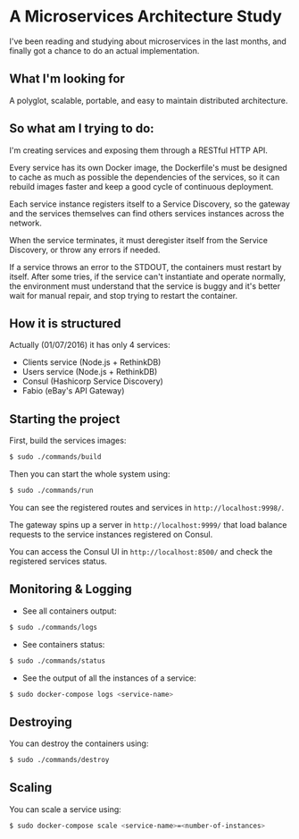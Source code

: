 # A Microservices Architecture Study

I've been reading and studying about microservices in the last months, and finally got a chance to do an actual implementation.

## What I'm looking for

A polyglot, scalable, portable, and easy to maintain distributed architecture.

<!-- By "polyglot", I mean:

 - Any service can be built using any programming language it finds more suitable for the job.

 - Any service can use any kind of database it finds more suitable for the job.

By "easy to maintain", I mean:

 - A service must be simple, and small. We're talking about microservices, there are some teams that keep microservices so small that they keep between 1 ~ 100 LOC to get the job done.

 - Must be easy to write tests for each service.

 - It needs to be easy to switch from a stack to another, so must be upgrading to major versions of frameworks and runtimes. -->

## So what am I trying to do:

I'm creating services and exposing them through a RESTful HTTP API.

Every service has its own Docker image, the Dockerfile's must be designed to cache as much as possible the dependencies of the services, so it can rebuild images faster and keep a good cycle of continuous deployment.

Each service instance registers itself to a Service Discovery, so the gateway and the services themselves can find others services instances across the network.

When the service terminates, it must deregister itself from the Service Discovery, or throw any errors if needed.

If a service throws an error to the STDOUT, the containers must restart by itself. After some tries, if the service can't instantiate and operate normally, the environment must understand that the service is buggy and it's better wait for manual repair, and stop trying to restart the container.

## How it is structured

Actually (01/07/2016) it has only 4 services:

- Clients service (Node.js + RethinkDB)
- Users service (Node.js + RethinkDB)
- Consul (Hashicorp Service Discovery)
- Fabio (eBay's API Gateway)

## Starting the project

First, build the services images:

```bash
$ sudo ./commands/build
```

Then you can start the whole system using:

```bash
$ sudo ./commands/run
```

You can see the registered routes and services in `http://localhost:9998/`.

The gateway spins up a server in `http://localhost:9999/` that load balance requests to the service instances registered on Consul.

You can access the Consul UI in `http://localhost:8500/` and check the registered services status.

## Monitoring & Logging

- See all containers output:

```bash
$ sudo ./commands/logs
```

- See containers status:

```bash
$ sudo ./commands/status
```

- See the output of all the instances of a service:

```bash
$ sudo docker-compose logs <service-name>
```

## Destroying

You can destroy the containers using:

```bash
$ sudo ./commands/destroy
```

## Scaling

You can scale a service using:

```bash
$ sudo docker-compose scale <service-name>=<number-of-instances>
```
